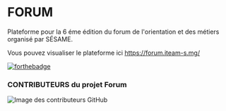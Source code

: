 # FORUM
Plateforme pour la 6 éme édition du forum de l'orientation et des métiers organisé par SÉSAME.

Vous pouvez visualiser le plateforme ici https://forum.iteam-s.mg/

[![forthebadge](https://forthebadge.com/images/badges/built-by-developers.svg)](https://forthebadge.com)

<h3>CONTRIBUTEURS du projet Forum</h3>

![Image des contributeurs GitHub](https://contrib.rocks/image?repo=iTeam-S/FORUM)

